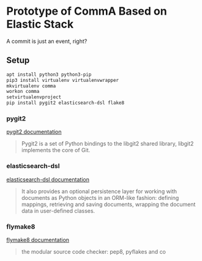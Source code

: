 # Prototype of CommA Based on Elastic Stack #

A commit is just an event, right?

## Setup ##

```bash
apt install python3 python3-pip
pip3 install virtualenv virtualenvwrapper
mkvirtualenv comma
workon comma
setvirtualenvproject
pip install pygit2 elasticsearch-dsl flake8
```

### pygit2 ###

[pygit2 documentation](https://www.pygit2.org/index.html)

> Pygit2 is a set of Python bindings to the libgit2 shared library, libgit2
> implements the core of Git.

### elasticsearch-dsl ###

[elasticsearch-dsl documentation](https://elasticsearch-dsl.readthedocs.io/en/latest/index.html)

> It also provides an optional persistence layer for working with documents as
> Python objects in an ORM-like fashion: defining mappings, retrieving and
> saving documents, wrapping the document data in user-defined classes.

### flymake8 ###

[flymake8 documentation](https://pypi.org/project/flake8/)

> the modular source code checker: pep8, pyflakes and co
